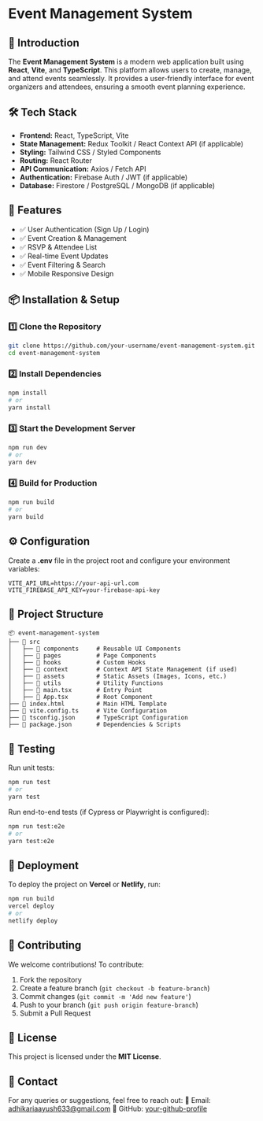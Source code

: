 # Event Management System

## 🚀 Introduction
The **Event Management System** is a modern web application built using **React**, **Vite**, and **TypeScript**. This platform allows users to create, manage, and attend events seamlessly. It provides a user-friendly interface for event organizers and attendees, ensuring a smooth event planning experience.

## 🛠️ Tech Stack
- **Frontend:** React, TypeScript, Vite
- **State Management:** Redux Toolkit / React Context API (if applicable)
- **Styling:** Tailwind CSS / Styled Components
- **Routing:** React Router
- **API Communication:** Axios / Fetch API
- **Authentication:** Firebase Auth / JWT (if applicable)
- **Database:** Firestore / PostgreSQL / MongoDB (if applicable)

## 🎯 Features
- ✅ User Authentication (Sign Up / Login)
- ✅ Event Creation & Management
- ✅ RSVP & Attendee List
- ✅ Real-time Event Updates
- ✅ Event Filtering & Search
- ✅ Mobile Responsive Design

## 📦 Installation & Setup
### 1️⃣ Clone the Repository
```sh
git clone https://github.com/your-username/event-management-system.git
cd event-management-system
```

### 2️⃣ Install Dependencies
```sh
npm install
# or
yarn install
```

### 3️⃣ Start the Development Server
```sh
npm run dev
# or
yarn dev
```

### 4️⃣ Build for Production
```sh
npm run build
# or
yarn build
```

## ⚙️ Configuration
Create a **.env** file in the project root and configure your environment variables:
```
VITE_API_URL=https://your-api-url.com
VITE_FIREBASE_API_KEY=your-firebase-api-key
```

## 📂 Project Structure
```
📦 event-management-system
├── 📁 src
│   ├── 📁 components     # Reusable UI Components
│   ├── 📁 pages          # Page Components
│   ├── 📁 hooks          # Custom Hooks
│   ├── 📁 context        # Context API State Management (if used)
│   ├── 📁 assets         # Static Assets (Images, Icons, etc.)
│   ├── 📁 utils          # Utility Functions
│   ├── 📄 main.tsx       # Entry Point
│   ├── 📄 App.tsx        # Root Component
├── 📄 index.html         # Main HTML Template
├── 📄 vite.config.ts     # Vite Configuration
├── 📄 tsconfig.json      # TypeScript Configuration
├── 📄 package.json       # Dependencies & Scripts
```

## 🧪 Testing
Run unit tests:
```sh
npm run test
# or
yarn test
```

Run end-to-end tests (if Cypress or Playwright is configured):
```sh
npm run test:e2e
# or
yarn test:e2e
```

## 🚀 Deployment
To deploy the project on **Vercel** or **Netlify**, run:
```sh
npm run build
vercel deploy
# or
netlify deploy
```

## 🤝 Contributing
We welcome contributions! To contribute:
1. Fork the repository
2. Create a feature branch (`git checkout -b feature-branch`)
3. Commit changes (`git commit -m 'Add new feature'`)
4. Push to your branch (`git push origin feature-branch`)
5. Submit a Pull Request

## 📄 License
This project is licensed under the **MIT License**.

## 📧 Contact
For any queries or suggestions, feel free to reach out:
📩 Email: [adhikariaayush633@gmail.com](mailto:adhikariaayush633@gmail.com)
🔗 GitHub: [your-github-profile](https://github.com/your-username)

